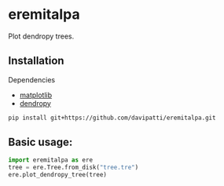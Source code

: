# eremitalpa

Plot dendropy trees.

## Installation

Dependencies

- [matplotlib](https://matplotlib.org/)
- [dendropy](https://dendropy.org/)

```bash
pip install git+https://github.com/davipatti/eremitalpa.git
```

## Basic usage:

```python
import eremitalpa as ere
tree = ere.Tree.from_disk("tree.tre")
ere.plot_dendropy_tree(tree)
```

